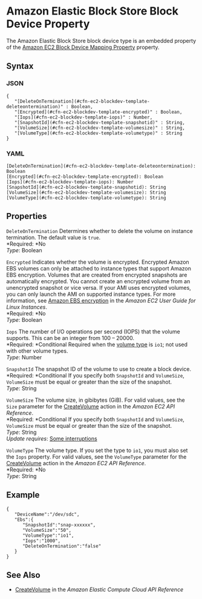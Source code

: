 # Amazon Elastic Block Store Block Device Property<a name="aws-properties-ec2-blockdev-template"></a>

The Amazon Elastic Block Store block device type is an embedded property of the [Amazon EC2 Block Device Mapping Property](aws-properties-ec2-blockdev-mapping.md) property\.

## Syntax<a name="w3ab2c21c14d566b5"></a>

### JSON<a name="aws-properties-ec2-blockdev-template-syntax.json"></a>

```
{
   "[DeleteOnTermination](#cfn-ec2-blockdev-template-deleteontermination)" : Boolean,
   "[Encrypted](#cfn-ec2-blockdev-template-encrypted)" : Boolean,
   "[Iops](#cfn-ec2-blockdev-template-iops)" : Number,
   "[SnapshotId](#cfn-ec2-blockdev-template-snapshotid)" : String,
   "[VolumeSize](#cfn-ec2-blockdev-template-volumesize)" : String,
   "[VolumeType](#cfn-ec2-blockdev-template-volumetype)" : String
}
```

### YAML<a name="aws-properties-ec2-blockdev-template-syntax.yaml"></a>

```
[DeleteOnTermination](#cfn-ec2-blockdev-template-deleteontermination): Boolean
[Encrypted](#cfn-ec2-blockdev-template-encrypted): Boolean
[Iops](#cfn-ec2-blockdev-template-iops): Number
[SnapshotId](#cfn-ec2-blockdev-template-snapshotid): String
[VolumeSize](#cfn-ec2-blockdev-template-volumesize): String
[VolumeType](#cfn-ec2-blockdev-template-volumetype): String
```

## Properties<a name="w3ab2c21c14d566b7"></a>

`DeleteOnTermination`  <a name="cfn-ec2-blockdev-template-deleteontermination"></a>
Determines whether to delete the volume on instance termination\. The default value is `true`\.  
*Required: *No  
*Type*: Boolean

`Encrypted`  <a name="cfn-ec2-blockdev-template-encrypted"></a>
Indicates whether the volume is encrypted\. Encrypted Amazon EBS volumes can only be attached to instance types that support Amazon EBS encryption\. Volumes that are created from encrypted snapshots are automatically encrypted\. You cannot create an encrypted volume from an unencrypted snapshot or vice versa\. If your AMI uses encrypted volumes, you can only launch the AMI on supported instance types\. For more information, see [Amazon EBS encryption](http://docs.aws.amazon.com/AWSEC2/latest/UserGuide/EBSEncryption.html) in the *Amazon EC2 User Guide for Linux Instances*\.  
*Required: *No  
*Type*: Boolean

`Iops`  <a name="cfn-ec2-blockdev-template-iops"></a>
The number of I/O operations per second \(IOPS\) that the volume supports\. This can be an integer from 100 – 20000\.  
*Required: *Conditional Required when the [volume type](#cfn-ec2-blockdev-template-volumetype) is `io1`; not used with other volume types\.  
*Type*: Number

`SnapshotId`  <a name="cfn-ec2-blockdev-template-snapshotid"></a>
The snapshot ID of the volume to use to create a block device\.  
*Required: *Conditional If you specify both `SnapshotId` and `VolumeSize`, `VolumeSize` must be equal or greater than the size of the snapshot\.  
*Type*: String

`VolumeSize`  <a name="cfn-ec2-blockdev-template-volumesize"></a>
The volume size, in gibibytes \(GiB\)\. For valid values, see the `Size` parameter for the [CreateVolume](http://docs.aws.amazon.com/AWSEC2/latest/APIReference/ApiReference-query-CreateVolume.html) action in the *Amazon EC2 API Reference*\.  
*Required: *Conditional If you specify both `SnapshotId` and `VolumeSize`, `VolumeSize` must be equal or greater than the size of the snapshot\.  
*Type*: String  
*Update requires*: [Some interruptions](using-cfn-updating-stacks-update-behaviors.md#update-some-interrupt)

`VolumeType`  <a name="cfn-ec2-blockdev-template-volumetype"></a>
The volume type\. If you set the type to `io1`, you must also set the `Iops` property\. For valid values, see the `VolumeType` parameter for the [CreateVolume](http://docs.aws.amazon.com/AWSEC2/latest/APIReference/ApiReference-query-CreateVolume.html) action in the *Amazon EC2 API Reference*\.  
*Required: *No  
*Type*: String

## Example<a name="w3ab2c21c14d566b9"></a>

```
{
   "DeviceName":"/dev/sdc",
   "Ebs":{
      "SnapshotId":"snap-xxxxxx",
      "VolumeSize":"50",
      "VolumeType":"io1",
      "Iops":"1000",
      "DeleteOnTermination":"false"
   }
}
```

## See Also<a name="w3ab2c21c14d566c11"></a>

+ [CreateVolume](http://docs.aws.amazon.com/AWSEC2/latest/APIReference/ApiReference-query-CreateVolume.html) in the *Amazon Elastic Compute Cloud API Reference*